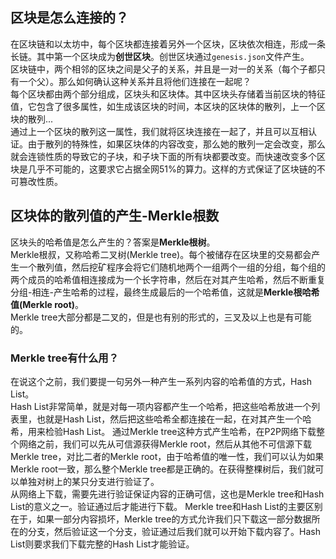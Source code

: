 ## 区块是怎么连接的？
在区块链和以太坊中，每个区块都连接着另外一个区块，区块依次相连，形成一条长链。其中第一个区块成为**创世区块**。创世区块通过`genesis.json`文件产生。  
区块链中，两个相邻的区块之间是父子的关系，并且是一对一的关系（每个子都只有一个父）。那么如何确认这种关系并且将他们连接在一起呢？  
每个区块都由两个部分组成，区块头和区块体。其中区块头存储着当前区块的特征值，它包含了很多属性，如生成该区块的时间，本区块的区块体的散列，上一个区块的散列...  
通过上一个区块的散列这一属性，我们就将区块连接在一起了，并且可以互相认证。由于散列的特殊性，如果区块体的内容改变，那么她的散列一定会改变，那么就会连锁性质的导致它的子块，和子块下面的所有块都要改变。而快速改变多个区块是几乎不可能的，这要求它占据全网51%的算力。这样的方式保证了区块链的不可篡改性质。  
## 区块体的散列值的产生-Merkle根数
区块头的哈希值是怎么产生的？答案是**Merkle根树**。  
Merkle根叔，又称哈希二叉树(Merkle tree)。每个被储存在区块里的交易都会产生一个散列值，然后挖矿程序会将它们随机地两个一组两个一组的分组，每个组的两个成员的哈希值相连接成为一个长字符串，然后在对其产生哈希，然后不断重复分组-相连-产生哈希的过程，最终生成最后的一个哈希值，这就是**Merkle根哈希值(Merkle root)**。  
Merkle tree大部分都是二叉的，但是也有别的形式的，三叉及以上也是有可能的。  
### Merkle tree有什么用？
在说这个之前，我们要提一句另外一种产生一系列内容的哈希值的方式，Hash List。  
Hash List非常简单，就是对每一项内容都产生一个哈希，把这些哈希放进一个列表里，也就是Hash List，然后把这些哈希全都连接在一起，在对其产生一个哈希，用来检验Hash List。
通过Merkle tree这种方式产生哈希，在P2P网络下载整个网络之前，我们可以先从可信源获得Merkle root，然后从其他不可信源下载Merkle tree，对比二者的Merkle root，由于哈希值的唯一性，我们可以认为如果Merkle root一致，那么整个Merkle tree都是正确的。在获得整棵树后，我们就可以单独对树上的某只分支进行验证了。  
从网络上下载，需要先进行验证保证内容的正确可信，这也是Merkle tree和Hash List的意义之一。验证通过后才能进行下载。
Merkle tree和Hash List的主要区别在于，如果一部分内容损坏，Merkle tree的方式允许我们只下载这一部分数据所在的分支，然后验证这一个分支，验证通过后我们就可以开始下载内容了。Hash List则要求我们下载完整的Hash List才能验证。

